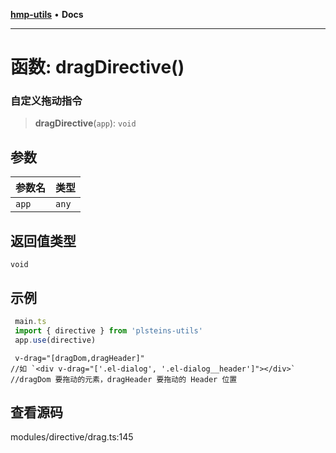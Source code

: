 [**hmp-utils**](../README.md) • **Docs**

***

# 函数: dragDirective()

### 自定义拖动指令

> **dragDirective**(`app`): `void`

## 参数

| 参数名 | 类型 |
| :------ | :------ |
| `app` | `any` |

## 返回值类型

`void`

## 示例

```ts
 main.ts
 import { directive } from 'plsteins-utils'
 app.use(directive)
```
```vue
 v-drag="[dragDom,dragHeader]"
//如 `<div v-drag="['.el-dialog', '.el-dialog__header']"></div>`
//dragDom 要拖动的元素，dragHeader 要拖动的 Header 位置
```

## 查看源码

modules/directive/drag.ts:145

